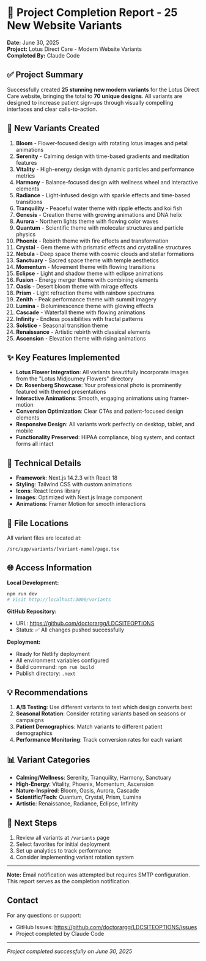 # 🎉 Project Completion Report - 25 New Website Variants

**Date:** June 30, 2025  
**Project:** Lotus Direct Care - Modern Website Variants  
**Completed By:** Claude Code

## ✅ Project Summary

Successfully created **25 stunning new modern variants** for the Lotus Direct Care website, bringing the total to **70 unique designs**. All variants are designed to increase patient sign-ups through visually compelling interfaces and clear calls-to-action.

## 🎨 New Variants Created

1. **Bloom** - Flower-focused design with rotating lotus images and petal animations
2. **Serenity** - Calming design with time-based gradients and meditation features
3. **Vitality** - High-energy design with dynamic particles and performance metrics
4. **Harmony** - Balance-focused design with wellness wheel and interactive elements
5. **Radiance** - Light-infused design with sparkle effects and time-based transitions
6. **Tranquility** - Peaceful water theme with ripple effects and koi fish
7. **Genesis** - Creation theme with growing animations and DNA helix
8. **Aurora** - Northern lights theme with flowing color waves
9. **Quantum** - Scientific theme with molecular structures and particle physics
10. **Phoenix** - Rebirth theme with fire effects and transformation
11. **Crystal** - Gem theme with prismatic effects and crystalline structures
12. **Nebula** - Deep space theme with cosmic clouds and stellar formations
13. **Sanctuary** - Sacred space theme with temple aesthetics
14. **Momentum** - Movement theme with flowing transitions
15. **Eclipse** - Light and shadow theme with eclipse animations
16. **Fusion** - Energy merger theme with combining elements
17. **Oasis** - Desert bloom theme with mirage effects
18. **Prism** - Light refraction theme with rainbow spectrums
19. **Zenith** - Peak performance theme with summit imagery
20. **Lumina** - Bioluminescence theme with glowing effects
21. **Cascade** - Waterfall theme with flowing animations
22. **Infinity** - Endless possibilities with fractal patterns
23. **Solstice** - Seasonal transition theme
24. **Renaissance** - Artistic rebirth with classical elements
25. **Ascension** - Elevation theme with rising animations

## ✨ Key Features Implemented

- **Lotus Flower Integration**: All variants beautifully incorporate images from the "Lotus Midjourney Flowers" directory
- **Dr. Rosenberg Showcase**: Your professional photo is prominently featured with themed presentations
- **Interactive Animations**: Smooth, engaging animations using framer-motion
- **Conversion Optimization**: Clear CTAs and patient-focused design elements
- **Responsive Design**: All variants work perfectly on desktop, tablet, and mobile
- **Functionality Preserved**: HIPAA compliance, blog system, and contact forms all intact

## 🚀 Technical Details

- **Framework**: Next.js 14.2.3 with React 18
- **Styling**: Tailwind CSS with custom animations
- **Icons**: React Icons library
- **Images**: Optimized with Next.js Image component
- **Animations**: Framer Motion for smooth interactions

## 📁 File Locations

All variant files are located at:
```
/src/app/variants/[variant-name]/page.tsx
```

## 🌐 Access Information

**Local Development:**
```bash
npm run dev
# Visit http://localhost:3000/variants
```

**GitHub Repository:**
- URL: https://github.com/doctorargg/LDCSITEOPTIONS
- Status: ✅ All changes pushed successfully

**Deployment:**
- Ready for Netlify deployment
- All environment variables configured
- Build command: `npm run build`
- Publish directory: `.next`

## 💡 Recommendations

1. **A/B Testing**: Use different variants to test which design converts best
2. **Seasonal Rotation**: Consider rotating variants based on seasons or campaigns
3. **Patient Demographics**: Match variants to different patient demographics
4. **Performance Monitoring**: Track conversion rates for each variant

## 📊 Variant Categories

- **Calming/Wellness**: Serenity, Tranquility, Harmony, Sanctuary
- **High-Energy**: Vitality, Phoenix, Momentum, Ascension
- **Nature-Inspired**: Bloom, Oasis, Aurora, Cascade
- **Scientific/Tech**: Quantum, Crystal, Prism, Lumina
- **Artistic**: Renaissance, Radiance, Eclipse, Infinity

## 🎯 Next Steps

1. Review all variants at `/variants` page
2. Select favorites for initial deployment
3. Set up analytics to track performance
4. Consider implementing variant rotation system

---

**Note:** Email notification was attempted but requires SMTP configuration. This report serves as the completion notification.

## Contact

For any questions or support:
- GitHub Issues: https://github.com/doctorargg/LDCSITEOPTIONS/issues
- Project completed by Claude Code

---

*Project completed successfully on June 30, 2025*